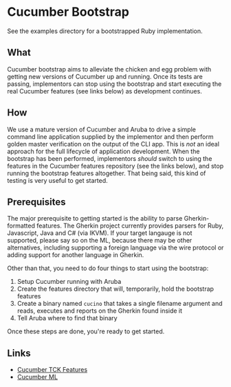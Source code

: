 # Cucumber Bootstrap

See the examples directory for a bootstrapped Ruby implementation.

## What

Cucumber bootstrap aims to alleviate the chicken and egg problem with
getting new versions of Cucumber up and running. Once its tests are
passing, implementors can stop using the bootstrap and start executing
the real Cucumber features (see links below) as development continues.

## How

We use a mature version of Cucumber and Aruba to drive a simple command
line application supplied by the implementor and then perform golden
master verification on the output of the CLI app. This is *not* an ideal
approach for the full lifecycle of application development. When the
bootstrap has been performed, implementors *should* switch to using the
features in the Cucumber features repository (see the links below), and
stop running the bootstrap features altogether. That being said, this
kind of testing is very useful to get started.

## Prerequisites

The major prerequisite to getting started is the ability to parse
Gherkin-formatted features. The Gherkin project currently provides
parsers for Ruby, Javascript, Java and C# (via IKVM). If your target
langauge is not supported, please say so on the ML, because there may be
other alternatives, including supporting a foreign language via the wire
protocol or adding support for another language in Gherkin.

Other than that, you need to do four things to start using the
bootstrap:

1. Setup Cucumber running with Aruba
2. Create the features directory that will, temporarily, hold the
   bootstrap features
3. Create a binary named `cucino` that takes a single filename argument
   and reads, executes and reports on the Gherkin found inside it
4. Tell Aruba where to find that binary

Once these steps are done, you're ready to get started.

## Links

* [Cucumber TCK Features](https://github.com/cucumber/cucumber-tck)
* [Cucumber ML](https://groups.google.com/forum/#!forum/cukes)
